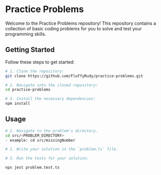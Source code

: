 # Practice Problems

Welcome to the Practice Problems repository! This repository contains a collection of basic coding problems for you to solve and test your programming skills.

## Getting Started

Follow these steps to get started:

```bash
# 1. Clone the repository:
git clone https://github.com/FluffyRudy/practice-problems.git

# 2. Navigate into the cloned repository:
cd practice-problems

# 3. Install the necessary dependencies:
npm install
```

## Usage
```bash
# 1. Navigate to the problem's directory.
cd src/<PROBLEM_DIRECTORY> 
- example: cd src/missingNumber

# 2. Write your solution in the `problem.ts` file.

# 3. Run the tests for your solution:

npx jest problem.test.ts
```